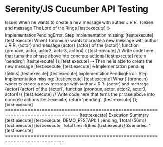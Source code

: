 # Serenity/JS Cucumber API Testing

Issue:
When he wants to create a new message with author J.R.R. Tolkien and message The Lord of the Rings
[test:execute]     ☕ImplementationPendingError: Step implementation missing:
[test:execute] 
[test:execute]     When('{pronoun} wants to create a new message with author J.R.R. {actor} and message {actor} {actor} of the {actor}', function (pronoun, actor, actor2, actor3, actor4) {
[test:execute]       // Write code here that turns the phrase above into concrete actions
[test:execute]       return 'pending';
[test:execute]     });
[test:execute]   ⇢ Then he is able to create the new message
[test:execute] 
[test:execute] ☕Implementation pending (56ms)
[test:execute] 
[test:execute]   ImplementationPendingError: Step implementation missing:
[test:execute] 
[test:execute]   When('{pronoun} wants to create a new message with author J.R.R. {actor} and message {actor} {actor} of the {actor}', function (pronoun, actor, actor2, actor3, actor4) {
[test:execute]     // Write code here that turns the phrase above into concrete actions
[test:execute]     return 'pending';
[test:execute]   });
[test:execute] ================================================================================
[test:execute] Execution Summary
[test:execute] 
[test:execute] DEMO_RESTAPI: 1 pending, 1 total (56ms)
[test:execute] 
[test:execute] Total time: 56ms
[test:execute] Scenarios:  1
[test:execute] ===========================================================================
